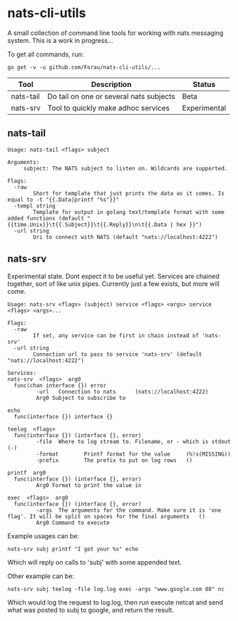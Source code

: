 # nats-cli-utils
A small collection of command line tools for working with nats messaging system.
This is a work in progress...

To get all commands, run:
```
go get -v -u github.com/Forau/nats-cli-utils/...                                                                             
```

Tool        | Description                              | Status
----        | -----------                              | ----------
nats-tail   | Do tail on one or several nats subjects  | Beta
nats-srv    | Tool to quickly make adhoc services      | Experimental

nats-tail
---------
```
Usage: nats-tail <flags> subject

Arguments:
     subject: The NATS subject to listen on. Wildcards are supported.

Flags:
  -raw
        Short for template that just prints the data as it comes. Is equal to -t "{{.Data|printf "%s"}}"
  -templ string
        Template for output in golang text/template format with some added functions (default "{{time.Unix}}\t{{.Subject}}\t{{.Reply}}\n\t{{.Data | hex }}")
  -url string
        Uri to connect with NATS (default "nats://localhost:4222")
```

nats-srv
--------
Experimental state. Dont expect it to be useful yet.
Services are chained together, sort of like unix pipes. Currently just a few exists, but more will come.

```
Usage: nats-srv <flags> (subject) service <flags> <args> service <flags> <args>...

Flags:
  -raw
        If set, any service can be first in chain instead of 'nats-srv'
  -url string
        Connection url to pass to service 'nats-srv' (default "nats://localhost:4222")

Services:
nats-srv  <flags>  arg0
  func(chan interface {}) error
         -url   Connection to nats      (nats://localhost:4222)
         Arg0 Subject to subscribe to

echo
  func(interface {}) interface {}

teelog  <flags>
  func(interface {}) (interface {}, error)
         -file  Where to log stream to. Filename, or - which is stdout  (-)
         -format        Printf format for the value     (%!s(MISSING))
         -prefix        The prefix to put on log rows   ()

printf  arg0
  func(interface {}) (interface {}, error)
         Arg0 Format to print the value in

exec  <flags>  arg0
  func(interface {}) (interface {}, error)
         -args  The arguments for the command. Make sure it is 'one flag'. It will be split on spaces for the final arguments   ()
         Arg0 Command to execute

```

Example usages can be:
```
nats-srv subj printf "I got your %s" echo
```
Which will reply on calls to 'subj' with some appended text.

Other example can be:
```
nats-srv subj teelog -file log.log exec -args "www.google.com 80" nc
```
Which would log the request to log.log, then run execute netcat and send what was posted to subj to google, and return the result.



